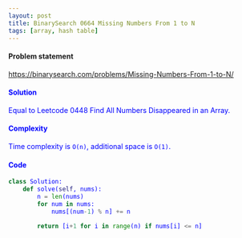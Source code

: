 ```yaml
---
layout: post
title: BinarySearch 0664 Missing Numbers From 1 to N
tags: [array, hash table]
---
```


#### Problem statement

<a href="https://binarysearch.com/problems/Missing-Numbers-From-1-to-N/"> <font color = blue>https://binarysearch.com/problems/Missing-Numbers-From-1-to-N/

#### Solution
Equal to Leetcode 0448 Find All Numbers Disappeared in an Array.

#### Complexity
Time complexity is `O(n)`, additional space is `O(1)`.

#### Code
```python
class Solution:
    def solve(self, nums):
        n = len(nums)
        for num in nums:
            nums[(num-1) % n] += n
            
        return [i+1 for i in range(n) if nums[i] <= n]
```
